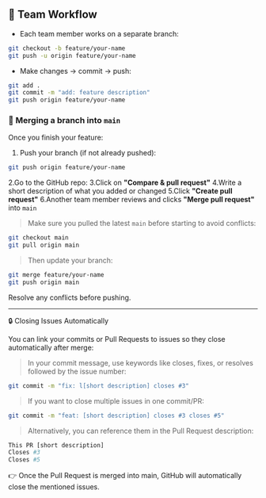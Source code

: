 ## 👥 Team Workflow

- Each team member works on a separate branch:

```bash
git checkout -b feature/your-name
git push -u origin feature/your-name
```

- Make changes → commit → push:

```bash
git add .
git commit -m "add: feature description"
git push origin feature/your-name
```

### 🔁 Merging a branch into `main`

Once you finish your feature:

1. Push your branch (if not already pushed):

```bash
git push origin feature/your-name
```

2.Go to the GitHub repo: 
3.Click on **"Compare & pull request"**
4.Write a short description of what you added or changed
5.Click **"Create pull request"**
6.Another team member reviews and clicks **"Merge pull request"** into `main`

> Make sure you pulled the latest `main` before starting to avoid conflicts:

```bash
git checkout main
git pull origin main
```

> Then update your branch:

```bash
git merge feature/your-name
git push origin main
```

Resolve any conflicts before pushing.

---

🔒 Closing Issues Automatically

You can link your commits or Pull Requests to issues so they close automatically after merge:

> In your commit message, use keywords like closes, fixes, or resolves followed by the issue number:

```bash
git commit -m "fix: l[short description] closes #3"
```

> If you want to close multiple issues in one commit/PR:

```bash
git commit -m "feat: [short description] closes #3 closes #5"
```

> Alternatively, you can reference them in the Pull Request description:

```bash
This PR [short description]
Closes #3  
Closes #5
```

👉 Once the Pull Request is merged into main, GitHub will automatically close the mentioned issues.